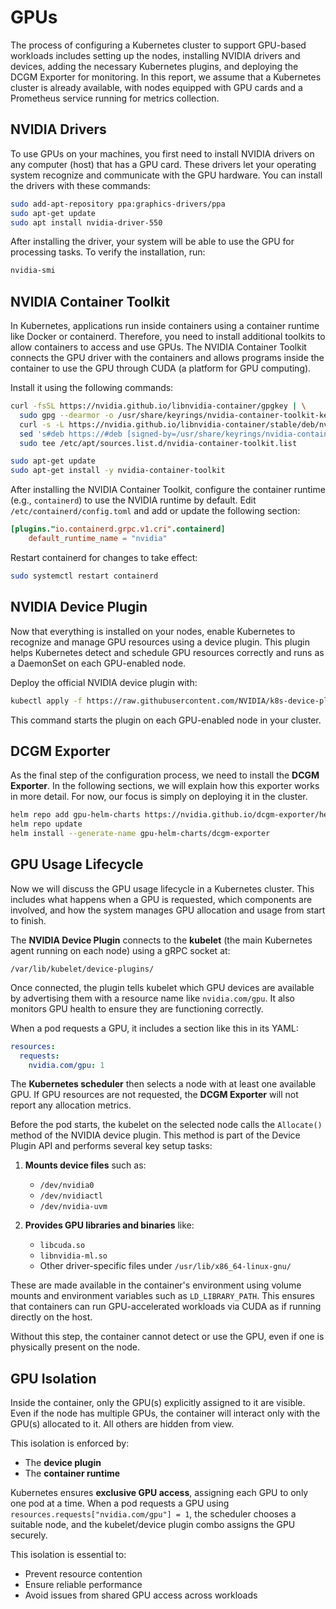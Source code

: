 # GPUs

The process of configuring a Kubernetes cluster to support GPU-based workloads includes setting up the nodes, installing NVIDIA drivers and devices, adding the necessary Kubernetes plugins, and deploying the DCGM Exporter for monitoring. In this report, we assume that a Kubernetes cluster is already available, with nodes equipped with GPU cards and a Prometheus service running for metrics collection.

## NVIDIA Drivers

To use GPUs on your machines, you first need to install NVIDIA drivers on any computer (host) that has a GPU card. These drivers let your operating system recognize and communicate with the GPU hardware. You can install the drivers with these commands:

```bash
sudo add-apt-repository ppa:graphics-drivers/ppa
sudo apt-get update
sudo apt install nvidia-driver-550
```

After installing the driver, your system will be able to use the GPU for processing tasks. To verify the installation, run:

```bash
nvidia-smi
```

## NVIDIA Container Toolkit

In Kubernetes, applications run inside containers using a container runtime like Docker or containerd. Therefore, you need to install additional toolkits to allow containers to access and use GPUs. The NVIDIA Container Toolkit connects the GPU driver with the containers and allows programs inside the container to use the GPU through CUDA (a platform for GPU computing).

Install it using the following commands:

```bash
curl -fsSL https://nvidia.github.io/libnvidia-container/gpgkey | \
  sudo gpg --dearmor -o /usr/share/keyrings/nvidia-container-toolkit-keyring.gpg && \
  curl -s -L https://nvidia.github.io/libnvidia-container/stable/deb/nvidia-container-toolkit.list | \
  sed 's#deb https://#deb [signed-by=/usr/share/keyrings/nvidia-container-toolkit-keyring.gpg] https://#g' | \
  sudo tee /etc/apt/sources.list.d/nvidia-container-toolkit.list

sudo apt-get update
sudo apt-get install -y nvidia-container-toolkit
```

After installing the NVIDIA Container Toolkit, configure the container runtime (e.g., `containerd`) to use the NVIDIA runtime by default. Edit `/etc/containerd/config.toml` and add or update the following section:

```toml
[plugins."io.containerd.grpc.v1.cri".containerd]
    default_runtime_name = "nvidia"
```

Restart containerd for changes to take effect:

```bash
sudo systemctl restart containerd
```

## NVIDIA Device Plugin

Now that everything is installed on your nodes, enable Kubernetes to recognize and manage GPU resources using a device plugin. This plugin helps Kubernetes detect and schedule GPU resources correctly and runs as a DaemonSet on each GPU-enabled node.

Deploy the official NVIDIA device plugin with:

```bash
kubectl apply -f https://raw.githubusercontent.com/NVIDIA/k8s-device-plugin/v0.14.0/nvidia-device-plugin.yml
```

This command starts the plugin on each GPU-enabled node in your cluster.

## DCGM Exporter

As the final step of the configuration process, we need to install the **DCGM Exporter**. In the following sections, we will explain how this exporter works in more detail. For now, our focus is simply on deploying it in the cluster.

```bash
helm repo add gpu-helm-charts https://nvidia.github.io/dcgm-exporter/helm-charts
helm repo update
helm install --generate-name gpu-helm-charts/dcgm-exporter
```

## GPU Usage Lifecycle

Now we will discuss the GPU usage lifecycle in a Kubernetes cluster. This includes what happens when a GPU is requested, which components are involved, and how the system manages GPU allocation and usage from start to finish.

The **NVIDIA Device Plugin** connects to the **kubelet** (the main Kubernetes agent running on each node) using a gRPC socket at:

```
/var/lib/kubelet/device-plugins/
```

Once connected, the plugin tells kubelet which GPU devices are available by advertising them with a resource name like `nvidia.com/gpu`. It also monitors GPU health to ensure they are functioning correctly.

When a pod requests a GPU, it includes a section like this in its YAML:

```yaml
resources:
  requests:
    nvidia.com/gpu: 1
```

The **Kubernetes scheduler** then selects a node with at least one available GPU. If GPU resources are not requested, the **DCGM Exporter** will not report any allocation metrics.

Before the pod starts, the kubelet on the selected node calls the `Allocate()` method of the NVIDIA device plugin. This method is part of the Device Plugin API and performs several key setup tasks:

1. **Mounts device files** such as:

   * `/dev/nvidia0`
   * `/dev/nvidiactl`
   * `/dev/nvidia-uvm`

2. **Provides GPU libraries and binaries** like:

   * `libcuda.so`
   * `libnvidia-ml.so`
   * Other driver-specific files under `/usr/lib/x86_64-linux-gnu/`

These are made available in the container's environment using volume mounts and environment variables such as `LD_LIBRARY_PATH`. This ensures that containers can run GPU-accelerated workloads via CUDA as if running directly on the host.

Without this step, the container cannot detect or use the GPU, even if one is physically present on the node.

## GPU Isolation

Inside the container, only the GPU(s) explicitly assigned to it are visible. Even if the node has multiple GPUs, the container will interact only with the GPU(s) allocated to it. All others are hidden from view.

This isolation is enforced by:

* The **device plugin**
* The **container runtime**

Kubernetes ensures **exclusive GPU access**, assigning each GPU to only one pod at a time. When a pod requests a GPU using `resources.requests["nvidia.com/gpu"] = 1`, the scheduler chooses a suitable node, and the kubelet/device plugin combo assigns the GPU securely.

This isolation is essential to:

* Prevent resource contention
* Ensure reliable performance
* Avoid issues from shared GPU access across workloads
